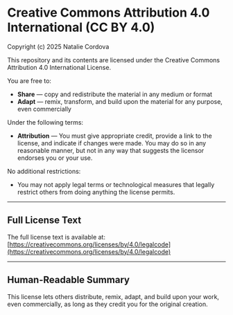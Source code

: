 <!-- SPDX-License-Identifier: CC-BY-4.0 -->

# Creative Commons Attribution 4.0 International (CC BY 4.0)

Copyright (c) 2025 Natalie Cordova

This repository and its contents are licensed under the Creative Commons Attribution 4.0 International License.

You are free to:
- **Share** — copy and redistribute the material in any medium or format
- **Adapt** — remix, transform, and build upon the material for any purpose, even commercially

Under the following terms:
- **Attribution** — You must give appropriate credit, provide a link to the license, and indicate if changes were made. 
  You may do so in any reasonable manner, but not in any way that suggests the licensor endorses you or your use.

No additional restrictions:
- You may not apply legal terms or technological measures that legally restrict others from doing anything the license permits.

---

## Full License Text
The full license text is available at:  
[https://creativecommons.org/licenses/by/4.0/legalcode](https://creativecommons.org/licenses/by/4.0/legalcode)

---

## Human-Readable Summary
This license lets others distribute, remix, adapt, and build upon your work, even commercially, as long as they credit you for the original creation. 
